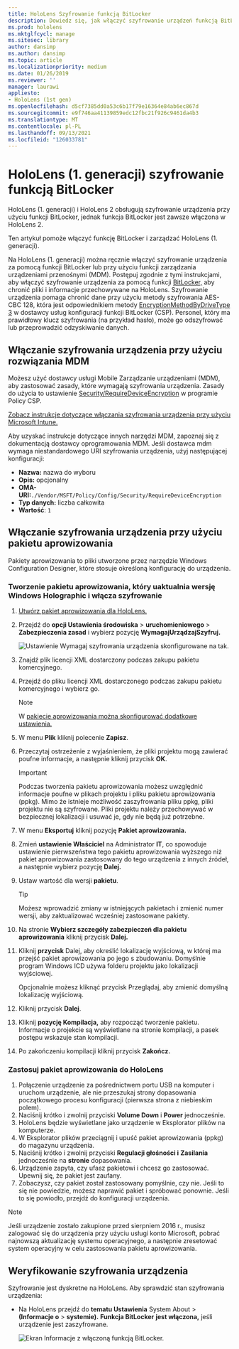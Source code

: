 ```yaml
---
title: HoloLens Szyfrowanie funkcją BitLocker
description: Dowiedz się, jak włączyć szyfrowanie urządzeń funkcją BitLocker w celu ochrony plików przechowywanych na urządzeniach HoloLens rzeczywistości mieszanej.
ms.prod: hololens
ms.mktglfcycl: manage
ms.sitesec: library
author: dansimp
ms.author: dansimp
ms.topic: article
ms.localizationpriority: medium
ms.date: 01/26/2019
ms.reviewer: ''
manager: laurawi
appliesto:
- HoloLens (1st gen)
ms.openlocfilehash: d5cf7385dd0a53c6b17f79e16364e84ab6ec867d
ms.sourcegitcommit: e9f746aa41139859edc12fbc21f926c9461da4b3
ms.translationtype: MT
ms.contentlocale: pl-PL
ms.lasthandoff: 09/13/2021
ms.locfileid: "126033781"
---
```

# <a name="hololens-1st-gen-bitlocker-encryption"></a>HoloLens (1. generacji) szyfrowanie funkcją BitLocker

HoloLens (1. generacji) i HoloLens 2 obsługują szyfrowanie urządzenia przy użyciu funkcji BitLocker, jednak funkcja BitLocker jest zawsze włączona w HoloLens 2.

Ten artykuł pomoże włączyć funkcję BitLocker i zarządzać HoloLens (1. generacji).

Na HoloLens (1. generacji) można ręcznie włączyć szyfrowanie urządzenia za pomocą funkcji BitLocker lub przy użyciu funkcji zarządzania urządzeniami przenośnymi (MDM). Postępuj zgodnie z tymi instrukcjami, aby włączyć szyfrowanie urządzenia za pomocą funkcji [BitLocker,](/windows/security/information-protection/bitlocker/bitlocker-device-encryption-overview-windows-10#bitlocker-device-encryption) aby chronić pliki i informacje przechowywane na HoloLens. Szyfrowanie urządzenia pomaga chronić dane przy użyciu metody szyfrowania AES-CBC 128, która jest odpowiednikiem metody [EncryptionMethodByDriveType 3](/windows/client-management/mdm/bitlocker-csp#encryptionmethodbydrivetype) w dostawcy usług konfiguracji funkcji BitLocker (CSP). Personel, który ma prawidłowy klucz szyfrowania (na przykład hasło), może go odszyfrować lub przeprowadzić odzyskiwanie danych.

## <a name="enable-device-encryption-using-mdm"></a>Włączanie szyfrowania urządzenia przy użyciu rozwiązania MDM

Możesz użyć dostawcy usługi Mobile Zarządzanie urządzeniami (MDM), aby zastosować zasady, które wymagają szyfrowania urządzenia. Zasady do użycia to ustawienie [Security/RequireDeviceEncryption](/windows/client-management/mdm/policy-csp-security#security-requiredeviceencryption) w programie Policy CSP.

[Zobacz instrukcje dotyczące włączania szyfrowania urządzenia przy użyciu Microsoft Intune.](/intune/compliance-policy-create-windows#windows-holographic-for-business)

Aby uzyskać instrukcje dotyczące innych narzędzi MDM, zapoznaj się z dokumentacją dostawcy oprogramowania MDM. Jeśli dostawca mdm wymaga niestandardowego URI szyfrowania urządzenia, użyj następującej konfiguracji:

- **Nazwa:** nazwa do wyboru
- **Opis:** opcjonalny
- **OMA-URI:**`./Vendor/MSFT/Policy/Config/Security/RequireDeviceEncryption`
- **Typ danych:** liczba całkowita
- **Wartość**: `1`

## <a name="enable-device-encryption-using-a-provisioning-package"></a>Włączanie szyfrowania urządzenia przy użyciu pakietu aprowizowania

Pakiety aprowizowania to pliki utworzone przez narzędzie Windows Configuration Designer, które stosuje określoną konfigurację do urządzenia. 

### <a name="create-a-provisioning-package-that-upgrades-the-windows-holographic-edition-and-enables-encryption"></a>Tworzenie pakietu aprowizowania, który uaktualnia wersję Windows Holographic i włącza szyfrowanie

1. [Utwórz pakiet aprowizowania dla HoloLens.](hololens-provisioning.md)
1. Przejdź do **opcji Ustawienia środowiska**  >  **uruchomieniowego**  >  **Zabezpieczenia zasad** i wybierz pozycję **WymagajUrządzajSzyfruj.**

    ![Ustawienie Wymagaj szyfrowania urządzenia skonfigurowane na tak.](images/device-encryption.png)

1. Znajdź plik licencji XML dostarczony podczas zakupu pakietu komercyjnego.

1. Przejdź do pliku licencji XML dostarczonego podczas zakupu pakietu komercyjnego i wybierz go.
    > [!NOTE]
    > W [pakiecie aprowizowania można skonfigurować dodatkowe ustawienia.](hololens-provisioning.md)

1. W menu **Plik** kliknij polecenie **Zapisz**. 

1. Przeczytaj ostrzeżenie z wyjaśnieniem, że pliki projektu mogą zawierać poufne informacje, a następnie kliknij przycisk **OK**.

    > [!IMPORTANT]
    > Podczas tworzenia pakietu aprowizowania możesz uwzględnić informacje poufne w plikach projektu i pliku pakietu aprowizowania (ppkg). Mimo że istnieje możliwość zaszyfrowania pliku ppkg, pliki projektu nie są szyfrowane. Pliki projektu należy przechowywać w bezpiecznej lokalizacji i usuwać je, gdy nie będą już potrzebne.

1. W menu **Eksportuj** kliknij pozycję **Pakiet aprowizowania.**
1. Zmień **ustawienie Właściciel** na Administrator **IT**, co spowoduje ustawienie pierwszeństwa tego pakietu aprowizowania wyższego niż pakiet aprowizowania zastosowany do tego urządzenia z innych źródeł, a następnie wybierz pozycję **Dalej.**
1. Ustaw wartość dla wersji **pakietu**.

    > [!TIP]
    > Możesz wprowadzić zmiany w istniejących pakietach i zmienić numer wersji, aby zaktualizować wcześniej zastosowane pakiety.

1. Na stronie **Wybierz szczegóły zabezpieczeń dla pakietu aprowizowania** kliknij przycisk **Dalej.**
1. Kliknij **przycisk** Dalej, aby określić lokalizację wyjściową, w której ma przejść pakiet aprowizowania po jego s zbudowaniu. Domyślnie program Windows ICD używa folderu projektu jako lokalizacji wyjściowej.

    Opcjonalnie możesz kliknąć przycisk Przeglądaj, aby zmienić domyślną lokalizację wyjściową.

1. Kliknij przycisk **Dalej**.
1. Kliknij **pozycję Kompilacja,** aby rozpocząć tworzenie pakietu. Informacje o projekcie są wyświetlane na stronie kompilacji, a pasek postępu wskazuje stan kompilacji.
1. Po zakończeniu kompilacji kliknij przycisk **Zakończ.**

### <a name="apply-the-provisioning-package-to-hololens"></a>Zastosuj pakiet aprowizowania do HoloLens

1. Połączenie urządzenie za pośrednictwem portu USB na komputer i uruchom urządzenie, ale nie przeszukaj strony dopasowania początkowego procesu konfiguracji (pierwsza strona z niebieskim polem). 
1. Naciśnij krótko i zwolnij przyciski **Volume Down** i **Power** jednocześnie.
1. HoloLens będzie wyświetlane jako urządzenie w Eksplorator plików na komputerze.
1. W Eksplorator plików przeciągnij i upuść pakiet aprowizowania (ppkg) do magazynu urządzenia.
1. Naciśnij krótko i zwolnij przyciski **Regulacji głośności i** **Zasilania** jednocześnie na **stronie** dopasowania.
1. Urządzenie zapyta, czy ufasz pakietowi i chcesz go zastosować. Upewnij się, że pakiet jest zaufany.
1. Zobaczysz, czy pakiet został zastosowany pomyślnie, czy nie. Jeśli to się nie powiedzie, możesz naprawić pakiet i spróbować ponownie. Jeśli to się powiodło, przejdź do konfiguracji urządzenia.

> [!NOTE]
> Jeśli urządzenie zostało zakupione przed sierpniem 2016 r., musisz zalogować się do urządzenia przy użyciu usługi konto Microsoft, pobrać najnowszą aktualizację systemu operacyjnego, a następnie zresetować system operacyjny w celu zastosowania pakietu aprowizowania.

## <a name="verify-device-encryption"></a>Weryfikowanie szyfrowania urządzenia

Szyfrowanie jest dyskretne na HoloLens. Aby sprawdzić stan szyfrowania urządzenia:

- Na HoloLens przejdź do **tematu Ustawienia** System About  >  **(Informacje o**  >  **systemie).** **Funkcja BitLocker** **jest włączona,** jeśli urządzenie jest zaszyfrowane. 

    ![Ekran Informacje z włączoną funkcją BitLocker.](images/about-encryption.png)
